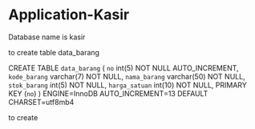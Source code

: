 # Application-Kasir

Database name is kasir

to create table data_barang

  CREATE TABLE `data_barang` (
    `no` int(5) NOT NULL AUTO_INCREMENT,
    `kode_barang` varchar(7) NOT NULL,
    `nama_barang` varchar(50) NOT NULL,
    `stok_barang` int(5) NOT NULL,
    `harga_satuan` int(10) NOT NULL,
    PRIMARY KEY (`no`)
  ) ENGINE=InnoDB AUTO_INCREMENT=13 DEFAULT CHARSET=utf8mb4

to create 
